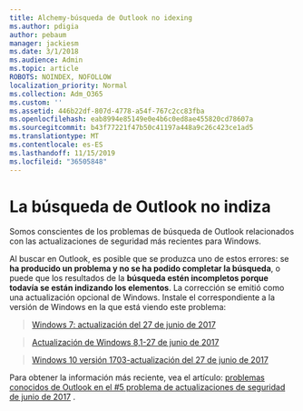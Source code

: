 ```yaml
---
title: Alchemy-búsqueda de Outlook no idexing
ms.author: pdigia
author: pebaum
manager: jackiesm
ms.date: 3/1/2018
ms.audience: Admin
ms.topic: article
ROBOTS: NOINDEX, NOFOLLOW
localization_priority: Normal
ms.collection: Adm_O365
ms.custom: ''
ms.assetid: 446b22df-807d-4778-a54f-767c2cc83fba
ms.openlocfilehash: eab8994e85149e0e4b6c0ed8ae455820cd78607a
ms.sourcegitcommit: b43f77221f47b50c41197a448a9c26c423ce1ad5
ms.translationtype: MT
ms.contentlocale: es-ES
ms.lasthandoff: 11/15/2019
ms.locfileid: "36505848"
---
```

# <a name="outlook-search-not-indexing"></a>La búsqueda de Outlook no indiza

Somos conscientes de los problemas de búsqueda de Outlook relacionados con las actualizaciones de seguridad más recientes para Windows.
  
Al buscar en Outlook, es posible que se produzca uno de estos errores: se **ha producido un problema y no se ha podido completar la búsqueda**, o puede que los resultados de la **búsqueda estén incompletos porque todavía se están indizando los elementos**. La corrección se emitió como una actualización opcional de Windows. Instale el correspondiente a la versión de Windows en la que está viendo este problema: 
  
> [Windows 7: actualización del 27 de junio de 2017](https://support.microsoft.com/kb/4022168.aspx)
    
> [Actualización de Windows 8,1-27 de junio de 2017](https://support.microsoft.com/kb/4022720.aspx)
    
> [Windows 10 versión 1703-actualización del 27 de junio de 2017](https://support.microsoft.com/kb/4022716.aspx)
    
Para obtener la información más reciente, vea el artículo: [problemas conocidos de Outlook en el #5 problema de actualizaciones de seguridad de junio de 2017](https://support.office.com/article/Outlook-known-issues-in-the-June-2017-security-updates-3F6DBFFD-8505-492D-B19F-B3B89369ED9B.aspx) . 
  

